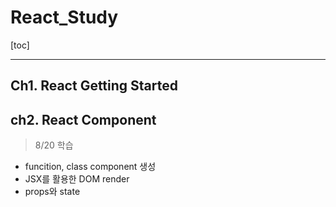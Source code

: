 # React_Study

[toc]

---

## Ch1. React Getting Started





## ch2. React Component

> 8/20 학습

- funcition, class component 생성
- JSX를 활용한 DOM render
- props와 state
